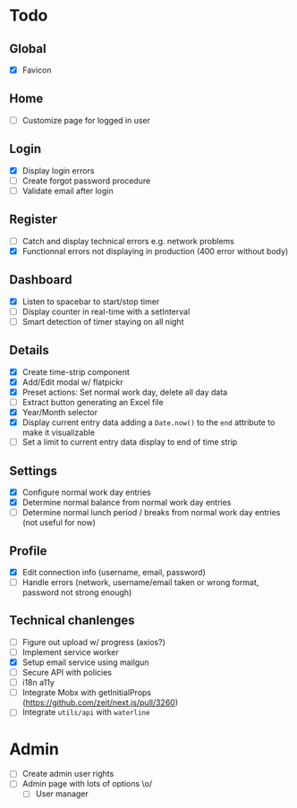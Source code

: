 # Todo

## Global
* [x] Favicon

## Home
* [ ] Customize page for logged in user

## Login
* [x] Display login errors
* [ ] Create forgot password procedure
* [ ] Validate email after login

## Register
* [ ] Catch and display technical errors e.g. network problems
* [x] Functionnal errors not displaying in production (400 error without body)

## Dashboard
* [x] Listen to spacebar to start/stop timer
* [ ] Display counter in real-time with a setInterval
* [ ] Smart detection of timer staying on all night

## Details
* [x] Create time-strip component
* [x] Add/Edit modal w/ flatpickr
* [x] Preset actions: Set normal work day, delete all day data
* [ ] Extract button generating an Excel file
* [x] Year/Month selector
* [x] Display current entry data adding a `Date.now()` to the `end` attribute to make it visualizable
* [ ] Set a limit to current entry data display to end of time strip

## Settings
* [x] Configure normal work day entries
* [x] Determine normal balance from normal work day entries
* [ ] Determine normal lunch period / breaks from normal work day entries (not useful for now)

## Profile
* [x] Edit connection info (username, email, password)
* [ ] Handle errors (network, username/email taken or wrong format, password not strong enough)

## Technical chanlenges
* [ ] Figure out upload w/ progress (axios?)
* [ ] Implement service worker
* [x] Setup email service using mailgun
* [ ] Secure API with policies
* [ ] i18n a11y
* [ ] Integrate Mobx with getInitialProps (https://github.com/zeit/next.js/pull/3260)
* [ ] Integrate `utils/api` with `waterline`

# Admin
* [ ] Create admin user rights
* [ ] Admin page with lots of options \o/
  * [ ] User manager
